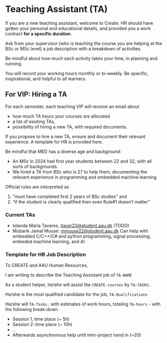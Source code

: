 # Teaching Assistant (TA)

If you are a new teaching assistant, welcome to Create. HR should have gotten your personal and educational details, and provided you a work contract **for a specific duration**.

Ask from your supervisor (who is teaching the course you are helping at the BSc or MSc level) a job description with a breakdown of activities. 

Be mindful about how much each activity takes your time, in planning and running.

You will record your working hours monthly or bi-weekly. Be specific, inspirational, and helpful to all learners. 

## For VIP: Hiring a TA

For each semester, each teaching VIP will receive an email about

- how much TA hours your courses are allocated
- a list of existing TAs,
- possibility of hiring a new TA, with required documents.

If you propose to hire a new TA, ensure and document their relevant experience. A template for HR is provided here.

Be mindful that MED has a diverse age and background:

* An MSc in 2024 had first year students between 22 and 32, with all sorts of backgrounds.
* We hired a TA from BSc who is 27 to help them, documenting the relevant experience in programming and embedded machine learning.

Official rules are interpreted as

1. "must have completed first 2 years of BSc studies” and
2. “if the student is clearly qualified then even Rule#1 doesn’t matter”

### Current TAs

- Iolanda Maria Tavares, [itavar23@student.aau.dk](mailto:itavar23@student.aau.dk) 
  (TODO)
- Mubarik Jamal Muuse: mmuuse22@student.aau.dk 
  Can help with embedded C/C++/C# and python programming, signal processing, embeded machine learning, and AI

### Template for HR Job Description

To CREATE and AAU Human Resources,

I am writing to describe the Teaching Assistant job of `TA-NAME`

As a student helper, he/she will assist the `CREATE-courses` by `TA-TASKS.`

He/she is the most qualified candidate for the job, `TA-Qualifications`

He/she will `TA-Tasks,` with estimates of work hours, totaling `TA-hours` - with the following break-down

- Session 1, time place (~ 5h)
- Session 2: time place (~ 10h)
- ..
- Afterwards asynchronous help until mini-project hand in (~20)
